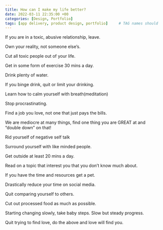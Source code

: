 ```yaml
---
title: How can I make my life better?
date: 2022-03-11 22:35:00 +00
categories: [Design, Portfolio]
tags: [app delivery, product design, portfolio]     # TAG names should always be lowercase
---
```



If you are in a toxic, abusive relationship, leave.

Own your reality, not someone else’s.

Cut all toxic people out of your life.

Get in some form of exercise 30 mins a day.

Drink plenty of water.

If you binge drink, quit or limit your drinking.

Learn how to calm yourself with breath(meditation)

Stop procrastinating.

Find a job you love, not one that just pays the bills.

We are mediocre at many things, find one thing you are GREAT at and “double down” on that!

Rid yourself of negative self talk

Surround yourself with like minded people.

Get outside at least 20 mins a day.

Read on a topic that interest you that you don’t know much about.

If you have the time and resources get a pet.

Drastically reduce your time on social media.

Quit comparing yourself to others.

Cut out processed food as much as possible.

Starting changing slowly, take baby steps. Slow but steady progress.

Quit trying to find love, do the above and love will find you.

